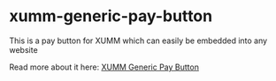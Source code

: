 # xumm-generic-pay-button
This is a pay button for XUMM which can easily be embedded into any website

Read more about it here: [XUMM Generic Pay Button](https://xumm.community/generic-backend)